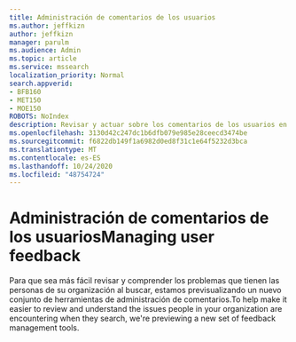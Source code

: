 ```yaml
---
title: Administración de comentarios de los usuarios
ms.author: jeffkizn
author: jeffkizn
manager: parulm
ms.audience: Admin
ms.topic: article
ms.service: mssearch
localization_priority: Normal
search.appverid:
- BFB160
- MET150
- MOE150
ROBOTS: NoIndex
description: Revisar y actuar sobre los comentarios de los usuarios en Microsoft Search
ms.openlocfilehash: 3130d42c247dc1b6dfb079e985e28ceecd3474be
ms.sourcegitcommit: f6822db149f1a6982d0ed8f31c1e64f5232d3bca
ms.translationtype: MT
ms.contentlocale: es-ES
ms.lasthandoff: 10/24/2020
ms.locfileid: "48754724"
---
```

# <a name="managing-user-feedback"></a><span data-ttu-id="3aab9-103">Administración de comentarios de los usuarios</span><span class="sxs-lookup"><span data-stu-id="3aab9-103">Managing user feedback</span></span>

<span data-ttu-id="3aab9-104">Para que sea más fácil revisar y comprender los problemas que tienen las personas de su organización al buscar, estamos previsualizando un nuevo conjunto de herramientas de administración de comentarios.</span><span class="sxs-lookup"><span data-stu-id="3aab9-104">To help make it easier to review and understand the issues people in your organization are encountering when they search, we're previewing a new set of feedback management tools.</span></span>
